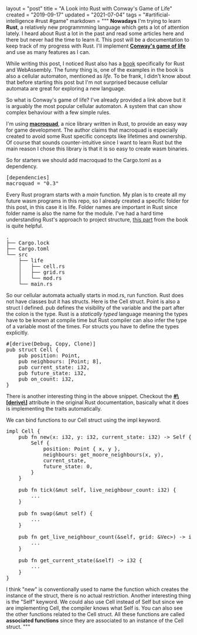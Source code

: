 layout = "post"
title = "A Look into Rust with Conway's Game of Life"
created = "2019-09-17"
updated = "2021-07-04"
tags = "#artificial-intelligence #rust #game"
markdown = """
**Nowadays** I'm trying to learn **Rust**, a relatively new programmming language which gets a lot of attention lately. I heard about Rust a lot in the past and read some articles here and there but never had the time to learn it. This post will be a documentation to keep track of my progress with Rust. I'll implement [**Conway's game of life**](https://en.wikipedia.org/wiki/Conway%27s_Game_of_Life) and use as many features as I can.

While writing this post, I noticed Rust also has a [book](https://rustwasm.github.io/docs/book/introduction.html) specifically for Rust and WebAssembly. The funny thing is, one of the examples in the book is also a cellular automaton, mentioned as *life*. To be frank, I didn't know about that before starting this post but I'm not surprised because cellular automata are great for exploring a new language.

<canvas id="glcanvas"></canvas>
<!-- Minified and statically hosted version of https://github.com/not-fl3/miniquad/blob/master/native/sapp-wasm/js/gl.js -->
<script src="https://not-fl3.github.io/miniquad-samples/gl.js"></script>
<script>load('/assets/2021/life.wasm');</script> <!-- Your compiled wasm file -->

So what is Conway's game of life? I've already provided a link above but it is arguably the most popular cellular automaton. A system that can show complex behaviour with a few simple rules.

I'm using [**macroquad**](https://github.com/not-fl3/macroquad), a nice library written in Rust, to provide an easy way for game development. The author claims that macroquad is especially created to avoid some Rust specific concepts like lifetimes and ownership. Of course that sounds counter-intuitive since I want to learn Rust but the main reason I chose this library is that it is so easy to create wasm binaries.

So for starters we should add macroquad to the Cargo.toml as a dependency.
<pre class="prettyprint linenums">
[dependencies]
macroquad = "0.3"
</pre>

Every Rust program starts with a *main* function. My plan is to create all my future wasm programs in this repo, so I already created a specific folder for this post, in this case it is life. Folder names are important in Rust since folder name is also the name for the module. I've had a hard time understanding Rust's approach to project structure, [this part](https://doc.rust-lang.org/book/ch07-00-managing-growing-projects-with-packages-crates-and-modules.html) from the book is quite helpful.
<pre class="prettyprint">
.
├── Cargo.lock
├── Cargo.toml
└── src
    ├── life
    │   ├── cell.rs
    │   ├── grid.rs
    │   └── mod.rs
    └── main.rs
</pre>

So our cellular automata actually starts in mod.rs, run function. Rust does not have classes but it has structs. Here is the Cell struct. Point is also a struct I defined. pub defines the visibility of the variable and the part after the colon is the type. Rust is a *statically typed* language meaning the types have to be known at compile time but Rust compiler can also infer the type of a variable most of the times. For structs you have to define the types explicitly.
<pre class="prettyprint linenums">
#[derive(Debug, Copy, Clone)]
pub struct Cell {
    pub position: Point,
    pub neighbours: [Point; 8],
    pub current_state: i32,
    pub future_state: i32,
    pub on_count: i32,
}
</pre>
There is another interesting thing in the above snippet. Checkout the [**#\\[derive\\]**](https://doc.rust-lang.org/reference/attributes/derive.html) attribute in the original Rust documentation, basically what it does is implementing the traits automatically.

We can bind functions to our Cell struct using the impl keyword.
<pre class="prettyprint linenums">
impl Cell {
    pub fn new(x: i32, y: i32, current_state: i32) -> Self {
        Self {
            position: Point { x, y },
            neighbours: get_moore_neighbours(x, y),
            current_state,
            future_state: 0,
        }
    }
    
    pub fn tick(&mut self, live_neighbour_count: i32) {
        ...
    }

    pub fn swap(&mut self) {
        ...
    }

    pub fn get_live_neighbour_count(&self, grid: &Vec<Vec<Cell>>) -> i32 {
        ...
    }

    pub fn get_current_state(&self) -> i32 {
        ...
    }
}
</pre>
I think "new" is conventionally used to name the function which creates the instance of the struct, there is no actual restriction. Another interesting thing is the "Self" keyword. We could also use Cell instead of Self but since we are implementing Cell, the compiler knows what Self is. You can also see the other functions related to the Cell struct. All these functions are called **associated functions** since they are associated to an instance of the Cell struct.
"""
